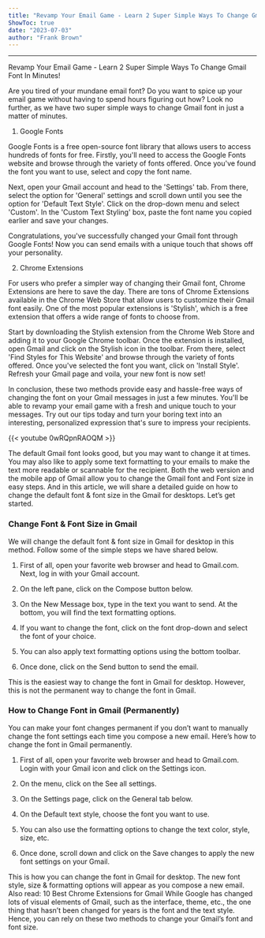 ```yaml
---
title: "Revamp Your Email Game - Learn 2 Super Simple Ways To Change Gmail Font In Minutes!"
ShowToc: true 
date: "2023-07-03"
author: "Frank Brown"
---
```

*****
Revamp Your Email Game - Learn 2 Super Simple Ways To Change Gmail Font In Minutes!

Are you tired of your mundane email font? Do you want to spice up your email game without having to spend hours figuring out how? Look no further, as we have two super simple ways to change Gmail font in just a matter of minutes.

1. Google Fonts

Google Fonts is a free open-source font library that allows users to access hundreds of fonts for free. Firstly, you'll need to access the Google Fonts website and browse through the variety of fonts offered. Once you've found the font you want to use, select and copy the font name.

Next, open your Gmail account and head to the 'Settings' tab. From there, select the option for 'General' settings and scroll down until you see the option for 'Default Text Style'. Click on the drop-down menu and select 'Custom'. In the 'Custom Text Styling' box, paste the font name you copied earlier and save your changes.

Congratulations, you've successfully changed your Gmail font through Google Fonts! Now you can send emails with a unique touch that shows off your personality.

2. Chrome Extensions

For users who prefer a simpler way of changing their Gmail font, Chrome Extensions are here to save the day. There are tons of Chrome Extensions available in the Chrome Web Store that allow users to customize their Gmail font easily. One of the most popular extensions is 'Stylish', which is a free extension that offers a wide range of fonts to choose from.

Start by downloading the Stylish extension from the Chrome Web Store and adding it to your Google Chrome toolbar. Once the extension is installed, open Gmail and click on the Stylish icon in the toolbar. From there, select 'Find Styles for This Website' and browse through the variety of fonts offered. Once you've selected the font you want, click on 'Install Style'. Refresh your Gmail page and voila, your new font is now set!

In conclusion, these two methods provide easy and hassle-free ways of changing the font on your Gmail messages in just a few minutes. You'll be able to revamp your email game with a fresh and unique touch to your messages. Try out our tips today and turn your boring text into an interesting, personalized expression that's sure to impress your recipients.

{{< youtube 0wRQpnRAOQM >}} 



The default Gmail font looks good, but you may want to change it at times. You may also like to apply some text formatting to your emails to make the text more readable or scannable for the recipient.
Both the web version and the mobile app of Gmail allow you to change the Gmail font and Font size in easy steps. And in this article, we will share a detailed guide on how to change the default font & font size in the Gmail for desktops. Let’s get started.

 
### Change Font & Font Size in Gmail


We will change the default font & font size in Gmail for desktop in this method. Follow some of the simple steps we have shared below.
1. First of all, open your favorite web browser and head to Gmail.com. Next, log in with your Gmail account.
2. On the left pane, click on the Compose button below.

3. On the New Message box, type in the text you want to send. At the bottom, you will find the text formatting options.

4. If you want to change the font, click on the font drop-down and select the font of your choice.

5. You can also apply text formatting options using the bottom toolbar.

6. Once done, click on the Send button to send the email.

This is the easiest way to change the font in Gmail for desktop. However, this is not the permanent way to change the font in Gmail.

 
### How to Change Font in Gmail (Permanently)


You can make your font changes permanent if you don’t want to manually change the font settings each time you compose a new email. Here’s how to change the font in Gmail permanently.
1. First of all, open your favorite web browser and head to Gmail.com. Login with your Gmail icon and click on the Settings icon.

2. On the menu, click on the See all settings.

3. On the Settings page, click on the General tab below.

4. On the Default text style, choose the font you want to use.

5. You can also use the formatting options to change the text color, style, size, etc.
6. Once done, scroll down and click on the Save changes to apply the new font settings on your Gmail.

This is how you can change the font in Gmail for desktop. The new font style, size & formatting options will appear as you compose a new email.
Also read: 10 Best Chrome Extensions for Gmail
While Google has changed lots of visual elements of Gmail, such as the interface, theme, etc., the one thing that hasn’t been changed for years is the font and the text style. Hence, you can rely on these two methods to change your Gmail’s font and font size.




